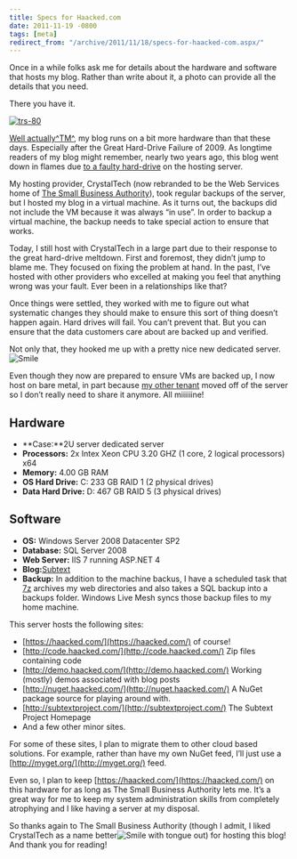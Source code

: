 ```yaml
---
title: Specs for Haacked.com
date: 2011-11-19 -0800
tags: [meta]
redirect_from: "/archive/2011/11/18/specs-for-haacked-com.aspx/"
---
```


Once in a while folks ask me for details about the hardware and software
that hosts my blog. Rather than write about it, a photo can provide all
the details that you need.

There you have it.

[![trs-80](https://haacked.com/images/haacked_com/WindowsLiveWriter/Hardware-Specs-for-Haacked.com_8473/trs-80_3.jpg "trs-80")](http://www.flickr.com/photos/37796451@N00/4820596557/ "By EasterBilby - Creative Commons Some Rights Reserved")

[Well
actually^TM^](http://tirania.org/blog/archive/2011/Feb-17.html "Well, Actually"),
my blog runs on a bit more hardware than that these days. Especially
after the Great Hard-Drive Failure of 2009. As longtime readers of my
blog might remember, nearly two years ago, this blog went down in flames
due [to a faulty
hard-drive](https://haacked.com/archive/2009/12/14/back-in-business-again.aspx "Back in Business")
on the hosting server.

My hosting provider, CrystalTech (now rebranded to be the Web Services
home of [The Small Business
Authority](http://webservices.thesba.com/crystaltech.aspx "CrystalTech new brand")),
took regular backups of the server, but I hosted my blog in a virtual
machine. As it turns out, the backups did not include the VM because it
was always “in use”. In order to backup a virtual machine, the backup
needs to take special action to ensure that works.

Today, I still host with CrystalTech in a large part due to their
response to the great hard-drive meltdown. First and foremost, they
didn’t jump to blame me. They focused on fixing the problem at hand. In
the past, I’ve hosted with other providers who excelled at making you
feel that anything wrong was your fault. Ever been in a relationships
like that?

Once things were settled, they worked with me to figure out what
systematic changes they should make to ensure this sort of thing doesn’t
happen again. Hard drives will fail. You can’t prevent that. But you can
ensure that the data customers care about are backed up and verified.

Not only that, they hooked me up with a pretty nice new dedicated
server.
![Smile](https://haacked.com/images/haacked_com/WindowsLiveWriter/Hardware-Specs-for-Haacked.com_8473/wlEmoticon-smile_2.png)

Even though they now are prepared to ensure VMs are backed up, I now
host on bare metal, in part because [my other
tenant](http://codinghorror.com/ "Jeff Atwood") moved off of the server
so I don’t really need to share it anymore. All miiiiiine!

Hardware
--------

-   **Case:**2U server dedicated server
-   **Processors:** 2x Intex Xeon CPU 3.20 GHZ (1 core, 2 logical
    processors) x64
-   **Memory:** 4.00 GB RAM
-   **OS Hard Drive:** C: 233 GB RAID 1 (2 physical drives)
-   **Data Hard Drive:** D: 467 GB RAID 5 (3 physical drives)

Software
--------

-   **OS:** Windows Server 2008 Datacenter SP2
-   **Database:** SQL Server 2008
-   **Web Server:** IIS 7 running ASP.NET 4
-   **Blog:**[Subtext](http://subtextproject.com)
-   **Backup:** In addition to the machine backus, I have a scheduled
    task that [7z](http://www.7-zip.org/ "7-zip") archives my web
    directories and also takes a SQL backup into a backups folder.
    Windows Live Mesh syncs those backup files to my home machine.

This server hosts the following sites:

-   [https://haacked.com/](https://haacked.com/) of course!
-   [http://code.haacked.com/](http://code.haacked.com/) Zip files
    containing code
-   [http://demo.haacked.com/](http://demo.haacked.com/) Working
    (mostly) demos associated with blog posts
-   [http://nuget.haacked.com/](http://nuget.haacked.com/) A NuGet
    package source for playing around with.
-   [http://subtextproject.com/](http://subtextproject.com/) The Subtext
    Project Homepage
-   And a few other minor sites.

For some of these sites, I plan to migrate them to other cloud based
solutions. For example, rather than have my own NuGet feed, I’ll just
use a [http://myget.org/](http://myget.org/) feed.

Even so, I plan to keep [https://haacked.com/](https://haacked.com/) on
this hardware for as long as The Small Business Authority lets me. It’s
a great way for me to keep my system administration skills from
completely atrophying and I like having a server at my disposal.

So thanks again to The Small Business Authority (though I admit, I liked
CrystalTech as a name better![Smile with tongue
out](https://haacked.com/images/haacked_com/WindowsLiveWriter/Hardware-Specs-for-Haacked.com_8473/wlEmoticon-smilewithtongueout_2.png))
for hosting this blog! And thank you for reading!


